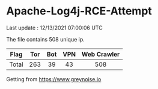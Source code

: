 
# Apache-Log4j-RCE-Attempt

Last update : 12/13/2021 07:00:06 UTC

The file contains 508 unique ip.

| Flag | Tor | Bot | VPN | Web Crawler|
| :---:   | :-: | :-: | :-: | :-: |
| Total | 263 | 39 | 43 | 508 |

Getting from https://www.greynoise.io